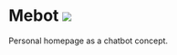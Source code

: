 # Mebot ![](https://github.com/shinmyung0/mebot/workflows/CICD%20Action/badge.svg)

Personal homepage as a chatbot concept.
